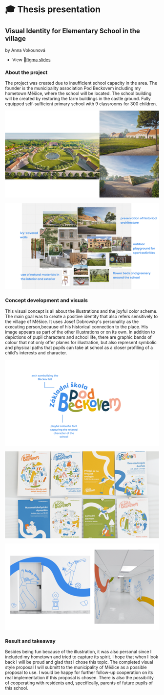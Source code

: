 # 🎓 Thesis presentation

## Visual Identity for Elementary School in the village 

by Anna Vokounová

- View 📁[figma slides](https://www.figma.com/proto/10tEkcuKMj7xXKM9MsBymw/thesis-presentation?page-id=0%3A1&type=design&node-id=1-638&viewport=313%2C639%2C0.02&scaling=scale-down&starting-point-node-id=1%3A638)

### About the project
The project was created due to insufficient school capacity in the area. The founder is the municipality association Pod Beckovem including my hometown Měšice, where the school will be located. 
The school building will be created by restoring the farm buildings in the castle ground. 
Fully equipped self-sufficient primary school with 9 classrooms for 300 children.
 
![An architectural visual representation of the school building in relation to the castle.](01.jpg)

![Moodboard of elements of the school exterier and interier including garden, playground or ivycovered walls.](02.jpg)
### Concept development and visuals
This visual concept is all about the illustrations and the joyful color scheme. The main goal was to create a positive identity that also refers sensitively to the village of Měšice. It uses Josef Dobrovsky's personality as the executing person,because of his historical connection to the place. His image appears as part of the other illustrations or on its own. In addition to depictions of pupil characters and school life, there are graphic bands of colour that not only offer planes for illustration, but also represent symbolic and physical paths that pupils can take at school as a closer profiling of a child's interests and character.

![colorful logotype of primary school Pod Beckovem.](03.jpg)

![new series of posters featuring new visual style with illustration and colors.](04.png)

![Design interier of school with illustration on the hall walls.](05.png)
### Result and takeaway
Besides being fun because of the illustration, it was also personal since I included my hometown and tried to capture its spirit. 
I hope that when I look back I will be proud and glad that I chose this topic. The completed visual style proposal I will submitt to the municipality of Měšice as a possible proposal to use. I would be happy for further follow-up cooperation on its real implementation if this proposal is chosen. There is also the possibility of cooperating with residents and, specifically, parents of future pupils of this school.

